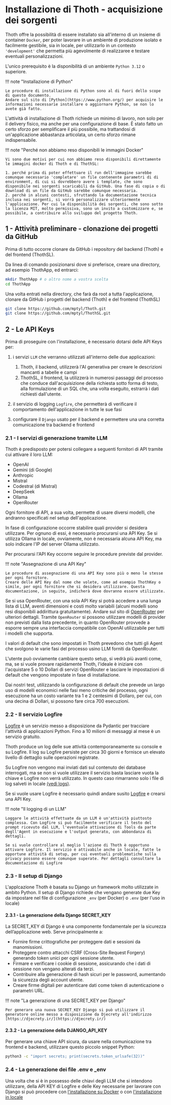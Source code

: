 # Installazione di Thoth - acquisizione dei sorgenti
Thoth offre la possibilità di essere installato sia all'interno di un insieme di container `Docker`, per poter lavorare in un ambiente di produzione isolato e facilmente gestibile, sia in locale, per utilizzarlo in un contesto `'development'` che permetta  più agevolmente di realizzaree e testare eventuali personalizzazioni.

L'unico prerequisito è la disponibilità di un ambiente `Python 3.12` o superiore.

!!! note "Installazione di Python"

    Le procedure di installazione di Python sono al di fuori dello scope di questo documento.
    Andare sul sito di [Python](https://www.python.org/) per acquisire le informazioni necessarie installare o aggiornare Python, se non lo avete già fatto.

L'attività di installazione di Thoth richiede un minimo di lavoro, non solo per il delivery fisico, ma anche per una configurazione di base. È stato fatto un certo sforzo
per semplificare il più possibile, ma trattandosi di un'applicazione abbastanza articolata, un certo sforzo rimane indispensabile.

!!! note "Perché non abbiamo reso disponibili le immagini Docker"

    Vi sono due motivi per cui non abbiamo reso disponibili direttamente le immagini docker di Thoth e di ThothSL:

    1. perché prima di poter effettuare il run dell'immagine sarebbe comunque necessario 'completare' un file contenente parametri di di environment, di cui si dovrebbero avere i template, che sono disponibile nei sorgenti scaricabili da GitHub. Una fase di copia o di download di un file da GitHub sarebbe comunque necessaria. 
    2. perchè in alcuni contesti, sfruttando la documentazione tecnica inclusa nei sorgenti, si vorrà personalizzare ulteriormente l'applicazione. Per cui la disponibilità dei sorgenti, che sono sotto la licenza MIT, molto permissiva, sono un invito a customizzare e, se possibile, a contribuire allo sviluppo del progetto Thoth.

## 1 - Attività preliminare - clonazione dei progetti da GitHub
Prima di tutto occorre clonare da GitHub i repository del backend (Thoth) e del frontend (ThothSL). 

Da linea di comando posizionarsi dove si preferisce, creare una directory, ad esempio ThothApp, ed entrarci:
   ```bash
   mkdir ThothApp # o altro nome a vostra scelta
   cd ThothApp
   ```

Una volta entrati nella directory, che farà da root a tutta l'applicazione, clonare da GitHub i progetti del backend (Thoth) e del frontend (ThothSL)

   ```bash
   git clone https://github.com/mptyl/Thoth.git 
   git clone https://github.com/mptyl/ThothSL.git 
   ```

## 2 - Le API Keys
Prima di proseguire con l'installazione, è necessario dotarsi delle API Keys per:

1. i servizi `LLM` che verranno utilizzati all'interno delle due applicazioni:

    1. Thoth, il backend, utilizzerà l'AI generativa per creare le descrizioni mancanti a tabelle e campi 
    2. ThothSL, il frontend, la utilizzerà in numerosi passaggi del processo che conduce dall'acquisizione della richiesta sotto forma di testo, alla formulazione di un SQL che, una volta eseguito, estrarrà i dati richiesti dall'utente.

2. il servizio di logging `Logfire`, che permetterà di verificare il comportamento dell'applicazione in tutte le sue fasi
3. configurare il `Django` usato per il backend e permettere una una corretta comunicazione tra backend e frontend

### 2.1 - I servizi di generazione tramite LLM
Thoth è predisposto per potersi collegare a seguenti fornitori di API tramite cui attivare il loro LLM:

* OpenAI 
* Gemini (di Google)
* Anthropic 
* Mistral
* Codestral (di Mistral)
* DeepSeek
* Ollama
* OpenRouter

Ogni fornitore di API, a sua volta, permette di usare diversi modelli, che andranno specificati nel setup dell'applicazione.

In fase di configurazione occorre stabilire quali provider si desidera utilizzare.  Per ognuno di essi, è necessario procurarsi una API Key.
Se si utilizza Ollama in locale, ovviamente, non è necessaria alcuna API Key, ma solo indicare l'IP del server Ollama utilizzato. 

Per procurarsi l'API Key occorre seguire le procedure previste dal provider.

!!! note "Assegnazione di una API Key"

    Le procedure di assegnazione di una API Key sono più o meno le stesse per ogni fornitore. 
    Creare delle API Key dal nome che volete, come ad esempio ThothKey o simile, per ogni fornitore che si desidera utilizzare. Questa documentazione, in seguito, indicherà dove dovranno essere utilizzate.

Se si usa OpenRouter, con una sola API Key si potrà accedere a una lunga lista di LLM, aventi dimensioni e costi molto variabili (alcuni modelli sono resi disponibili addirittura gratuitamente). Andare sul sito di [OpenRouter](https://openrouter.ai/) per ulteriori dettagli. Tramite `OpenRouter` si possono utilizzare modelli di provider non previsti dalla lista precedente, in quanto OpenRouter provvede a esporre sempre una interfaccia compatibile con OpenAI utilizzabile per tutti i modelli che supporta.  

I valori di default che sono impostati in Thoth prevedono che tutti gli Agent che svolgono le varie fasi del processo usino LLM forniti da OpenRouter. 

L'utente può ovviamente cambiare questo setup, si vedrà più avanti come, ma, se si vuole provare rapidamente Thoth, l'ideale è iniziare con l'acquistare 5 o 10 Dollari di servizi OpenRouter e lasciare le impostazioni di default che vengono impostate in fase di installazione. 

Dai nostri test, utilizzando la configurazione di default che prevede un largo uso di modelli economici nelle fasi meno critiche del processo, ogni esecuzione ha un costo variante tra 1 e 2 centesimi di Dollaro, per cui, con una decina di Dollari, si possono fare circa 700 esecuzioni.

### 2.2 - Il servizio Logfire
[Logfire](https://pydantic.dev/logfire) è un servizio messo a disposizione da Pydantic per tracciare l'attività di applicazioni Python. Fino a 10 milioni di messaggi al mese è un servizio gratuito.  

Thoth produce un log delle sue attività contemporaneamente su console e su Logfire. Il log su Logfire persiste per circa 30 giorni e fornisce un elevato livello di dettaglio sulle operazioni registrate.

Su Logfire non vengono mai inviati dati sul contenuto dei database interrogati, ma se non si vuole utilizzare il servizio basta lasciare vuota la chiave e Logfire non verrà utilizzato. In questo caso rimarranno solo i file di log salveti in locale [(vedi logs)](../3-reference_manual/3.4-logging/3.4.2-log_management.md).

Se si vuole usare Logfire è necessario quindi andare susito [Logfire](https://pydantic.dev/logfire) e crearsi una API Key.

!!! note "Il logging di un LLM"

    Loggare le attività effettuate da un LLM è un'attività piuttosto complessa. Con Logfire si può facilmente verificare il testo del prompt ricevuto dal LLM, l'eventuale attivazione di Tools da parte degll'Agent in esecuzione e l'output generato, con abbondanza di dettagli.
    
    Se si vuole controllare al meglio l'azione di Thoth è opportuno attivare Logfire. Il servizio è attivabile anche in locale, fatte le opportune attività di setup, per cui eventuali problematiche sulla privacy possono essere comunque superate. Per dettagli consultare la documentazione di Logfire 

### 2.3 - Il setup di Django

L'applcazione Thoth è basata su Django un framework molto utilizzate in ambito Python. Il setup di Django richiede che vengano generate due Key da impostare nel file di configurazione `_env` (per Docker) o `.env` (per l'uso in locale)

#### 2.3.1 - La generazione della Django SECRET_KEY
La SECRET_KEY di Django è una componente fondamentale per la sicurezza dell’applicazione web. Serve principalmente a:

* Fornire firme crittografiche per proteggere dati e sessioni da manomissioni.
* Proteggere contro attacchi CSRF (Cross-Site Request Forgery) generando token unici per ogni sessione utente.
* Firmare e verificare i cookie di sessione, assicurando che i dati di sessione non vengano alterati da terzi.
* Contribuire alla generazione di hash sicuri per le password, aumentando la sicurezza degli account utente.
* Creare firme digitali per autenticare dati come token di autenticazione o parametri URL.

!!! note "La generazione di una SECRET_KEY per Django"

    Per generare una nuova SECRET_KEY Django si può utilizzare il generatore online messo a disposizione da Djecrety all'indirizzo [https://djecrety.ir/](https://djecrety.ir/)



#### 2.3.2 - La generazione della DJANGO_API_KEY
Per generare una chiave API sicura, da usare nella comunicazione tra frontend e backend, utilizzare questo piccolo snippet Python:
```bash
python3 -c "import secrets; print(secrets.token_urlsafe(32))"
```

### 2.4 - La generazione dei file .env e _env
Una volta che si è in possesso delle chiavi degli LLM che si intendono utilizzare, della API KEY di Logfire e delle Key necessarie per lavorare con Django si può procedere con [l'installazione su Docker](../1-install/1.2-docker.md) o con [l'installazione in locale](../1-install/1.3-local.md)
